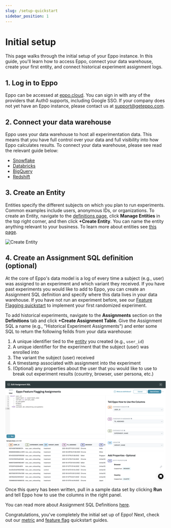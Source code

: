 ```yaml
---
slug: /setup-quickstart
sidebar_position: 1
---
```


# Initial setup

This page walks through the initial setup of your Eppo instance. In this guide, you'll learn how to access Eppo, connect your data warehouse, create your first entity, and connect historical experiment assignment logs.

## 1. Log in to Eppo

Eppo can be accessed at [eppo.cloud](http://eppo.cloud). You can sign in with any of the providers that Auth0 supports, including Google SSO. If your company does not yet have an Eppo instance, please contact us at [support@geteppo.com](mailto:support@geteppo.com).

## 2. Connect your data warehouse

Eppo uses your data warehouse to host all experimentation data. This means that you have full control over your data and full visibility into how Eppo calculates results. To connect your data warehouse, please see read the relevant guide below:

- [Snowflake](/how-tos/connecting-dwh/snowflake)
- [Databricks](/how-tos/connecting-dwh/databricks)
- [BigQuery](/how-tos/connecting-dwh/bigquery)
- [Redshift](/how-tos/connecting-dwh/redshift)

## 3. Create an Entity

Entities specify the different subjects on which you plan to run experiments. Common examples include users, anonymous IDs, or organizations. To create an Entity, navigate to the [definitions page](https://eppo.cloud/definitions), click **Manage Entities** in the top right corner, and then click **+Create Entity**. You can name the entity anything relevant to your business. To learn more about entities see [this page](/data-management/entities/).

![Create Entity](/img/initial-setup/quick-start-1.png)

## 4. Create an Assignment SQL definition (optional)

At the core of Eppo's data model is a log of every time a subject (e.g., user) was assigned to an experiment and which variant they received. If you have past experiments you would like to add to Eppo, you can create an Assignment SQL definition and specify where this data lives in your data warehouse. If you have not run an experiment before, see our [Feature Flagging quickstart](/feature-flag-quickstart) to implement your first randomized experiment.  

To add historical experiments, navigate to the **Assignments** section on the **Definitions** tab and click **+Create Assignment Table**. Give the Assignment SQL a name (e.g., "Historical Experiment Assignments") and enter some SQL to return the following feilds from your data warehouse:

1. A unique identifier tied to the [entity](/data-management/entities) you created (e.g., `user_id`)
2. A unique identifier for the experiment that the subject (user) was enrolled into
3. The variant the subject (user) received
4. A timestamp associated with assignment into the experiment
5. (Optional) any properties about the user that you would like to use to break out experiment results (country, browser, user persona, etc.)

![Create Assignment SQL](/../static/img/initial-setup/quick-start-2.png)

Once this query has been written, pull in a sample data set by clicking **Run** and tell Eppo how to use the columns in the right panel.

You can read more about Assignment SQL Definitions [here](/data-management/definitions/assignment-sql).

Congratulations, you've completely the initial set up of Eppo! Next, check out our [metric](/metric-quickstart) and [feature flag](/feature-flag-quickstart) quickstart guides.
